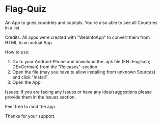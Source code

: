 # Flag-Quiz
An App to gues countries and capitals. You're also able to see all Countries in a list.

Credits: All apps were created with "WebIntoApp" to convert them from HTML to an actual App.

How to use:
1. Go to your Android-Phone and download the .apk file (EN=Englisch; DE=German) from the "Releases"-section.
2. Open the file (may you have to allow installing from unknown Sources) and click "Install".
3. Open the App

Issues:
If you are facing any Issues or have any idea/suggestions please provide them in the Issues section.

Feel free to mod the app.

Thanks for your support.
